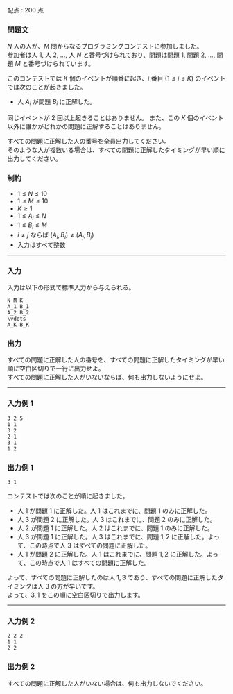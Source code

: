 配点 : $200$ 点

### 問題文

$N$ 人の人が、$M$ 問からなるプログラミングコンテストに参加しました。  
参加者は人 $1$, 人 $2$, $\ldots$, 人 $N$ と番号づけられており、問題は問題 $1$, 問題 $2$, $\ldots$, 問題 $M$ と番号づけられています。

このコンテストでは $K$ 個のイベントが順番に起き、$i$ 番目 $(1\leq i\leq K)$ のイベントでは次のことが起きました。

  * 人 $A_i$ が問題 $B_i$ に正解した。



同じイベントが $2$ 回以上起きることはありません。 また、この $K$ 個のイベント以外に誰かがどれかの問題に正解することはありません。

すべての問題に正解した人の番号を全員出力してください。  
そのような人が複数いる場合は、すべての問題に正解したタイミングが早い順に出力してください。

### 制約

  * $1 \leq N \leq 10$
  * $1 \leq M \leq 10$
  * $K \geq 1$
  * $1 \leq A_i\leq N$
  * $1 \leq B_i\leq M$
  * $i\neq j$ ならば $(A_i,B_i)\neq (A_j,B_j)$
  * 入力はすべて整数



* * *

### 入力

入力は以下の形式で標準入力から与えられる。
    
    
    N M K
    A_1 B_1
    A_2 B_2
    \vdots
    A_K B_K

### 出力

すべての問題に正解した人の番号を、すべての問題に正解したタイミングが早い順に空白区切りで一行に出力せよ。  
すべての問題に正解した人がいないならば、何も出力しないようにせよ。 

* * *

### 入力例 1
    
    
    3 2 5
    1 1
    3 2
    2 1
    3 1
    1 2

### 出力例 1
    
    
    3 1

コンテストでは次のことが順に起きました。

  * 人 $1$ が問題 $1$ に正解した。人 $1$ はこれまでに、問題 $1$ のみに正解した。
  * 人 $3$ が問題 $2$ に正解した。人 $3$ はこれまでに、問題 $2$ のみに正解した。
  * 人 $2$ が問題 $1$ に正解した。人 $2$ はこれまでに、問題 $1$ のみに正解した。
  * 人 $3$ が問題 $1$ に正解した。人 $3$ はこれまでに、問題 $1,2$ に正解した。よって、この時点で人 $3$ はすべての問題に正解した。
  * 人 $1$ が問題 $2$ に正解した。人 $1$ はこれまでに、問題 $1,2$ に正解した。よって、この時点で人 $1$ はすべての問題に正解した。



よって、すべての問題に正解したのは人 $1,3$ であり、すべての問題に正解したタイミングは人 $3$ の方が早いです。  
よって、$3,1$ をこの順に空白区切りで出力します。

* * *

### 入力例 2
    
    
    2 2 2
    1 1
    2 2

### 出力例 2


すべての問題に正解した人がいない場合は、何も出力しないでください。